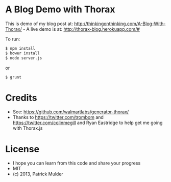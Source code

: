 # A Blog Demo with Thorax

This is demo of my blog post at: http://thinkingonthinking.com/A-Blog-With-Thorax/ - A live demo is at: http://thorax-blog.herokuapp.com/#

To run:

```sh
$ npm install
$ bower install
$ node server.js
```

or

```sh
$ grunt
```

# Credits

* See: https://github.com/walmartlabs/generator-thorax/
* Thanks to https://twitter.com/trombom and https://twitter.com/colinmegill and Ryan Eastridge to help get me going with Thorax.js

# License

* I hope you can learn from this code and share your progress
* MIT
* (c) 2013, Patrick Mulder
